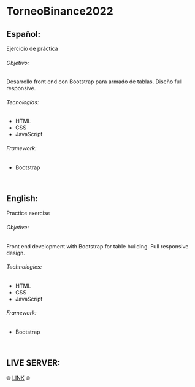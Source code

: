 # TorneoBinance2022

## Español:
Ejercicio de práctica

###### Objetivo: 
Desarrollo front end con Bootstrap para armado de tablas. Diseño full responsive.

###### Tecnologías:
- HTML
- CSS
- JavaScript

###### Framework:
- Bootstrap

<br />

## English:
Practice exercise

###### Objetive:
Front end development with Bootstrap for table building. Full responsive design.

###### Technologies:
- HTML
- CSS
- JavaScript

###### Framework:
- Bootstrap

<br />

## LIVE SERVER:
:globe_with_meridians: [LINK](https://lpf-torneo-binance2022.netlify.app/) :globe_with_meridians:
